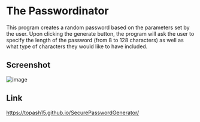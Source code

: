 # The Passwordinator

This program creates a random password based on the parameters set by the user. Upon clicking the generate button, the program will ask the user to specify the length of the password (from 8 to 128 characters) as well as what type of characters they would like to have included.

## Screenshot

![image](https://user-images.githubusercontent.com/56897774/125141818-10907500-e0e4-11eb-9b96-e8fef16fbc2b.png)


## Link

https://topash15.github.io/SecurePasswordGenerator/
